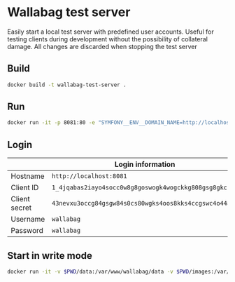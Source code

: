 # Wallabag test server
Easily start a local test server with predefined user accounts. Useful for testing clients during development without the possibility of collateral damage. All changes are discarded when stopping the test server

## Build
```bash
docker build -t wallabag-test-server .
```

## Run
```bash
docker run -it -p 8081:80 -e "SYMFONY__ENV__DOMAIN_NAME=http://localhost:8081" wallabag-test-server
```

## Login
|               | Login information |
| ------------- | ------------- |
| Hostname      | `http://localhost:8081`                                |
| Client ID     | `1_4jqabas2iayo4socc0w8g8goswogk4wogckkg808gsg8gkcs0k` |
| Client secret | `43nevxu3occg84gsgw84s0cs80wgks4oos8kks4ccgswc4o448`   |
| Username      | `wallabag`                                             |
| Password      | `wallabag`                                             |

## Start in write mode
```bash
docker run -it -v $PWD/data:/var/www/wallabag/data -v $PWD/images:/var/www/wallabag/web/assets/images -p 8081:80 -e "SYMFONY__ENV__DOMAIN_NAME=http://localhost:8081" wallabag-test-server
```